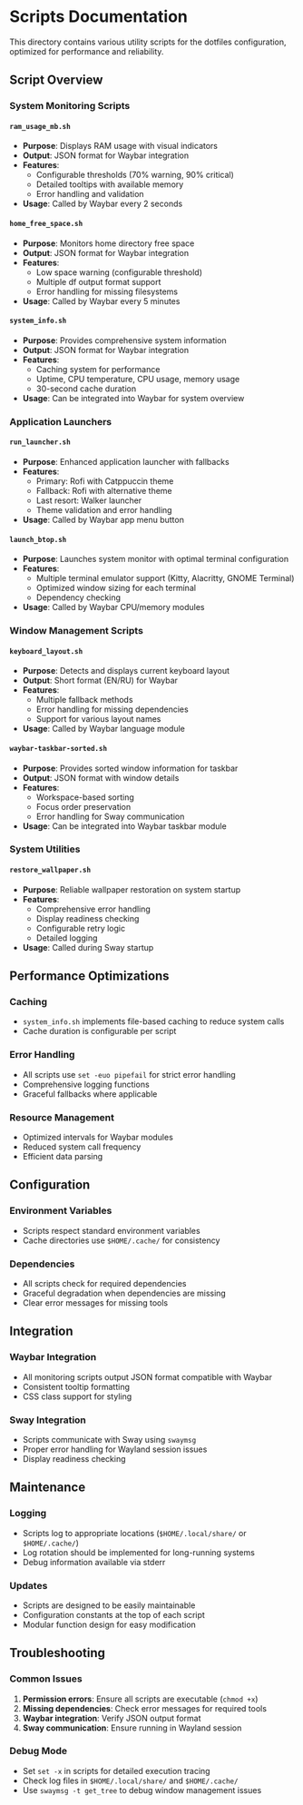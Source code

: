 # Scripts Documentation

This directory contains various utility scripts for the dotfiles configuration, optimized for performance and reliability.

## Script Overview

### System Monitoring Scripts

#### `ram_usage_mb.sh`
- **Purpose**: Displays RAM usage with visual indicators
- **Output**: JSON format for Waybar integration
- **Features**: 
  - Configurable thresholds (70% warning, 90% critical)
  - Detailed tooltips with available memory
  - Error handling and validation
- **Usage**: Called by Waybar every 2 seconds

#### `home_free_space.sh`
- **Purpose**: Monitors home directory free space
- **Output**: JSON format for Waybar integration
- **Features**:
  - Low space warning (configurable threshold)
  - Multiple df output format support
  - Error handling for missing filesystems
- **Usage**: Called by Waybar every 5 minutes

#### `system_info.sh`
- **Purpose**: Provides comprehensive system information
- **Output**: JSON format for Waybar integration
- **Features**:
  - Caching system for performance
  - Uptime, CPU temperature, CPU usage, memory usage
  - 30-second cache duration
- **Usage**: Can be integrated into Waybar for system overview

### Application Launchers

#### `run_launcher.sh`
- **Purpose**: Enhanced application launcher with fallbacks
- **Features**:
  - Primary: Rofi with Catppuccin theme
  - Fallback: Rofi with alternative theme
  - Last resort: Walker launcher
  - Theme validation and error handling
- **Usage**: Called by Waybar app menu button

#### `launch_btop.sh`
- **Purpose**: Launches system monitor with optimal terminal configuration
- **Features**:
  - Multiple terminal emulator support (Kitty, Alacritty, GNOME Terminal)
  - Optimized window sizing for each terminal
  - Dependency checking
- **Usage**: Called by Waybar CPU/memory modules

### Window Management Scripts

#### `keyboard_layout.sh`
- **Purpose**: Detects and displays current keyboard layout
- **Output**: Short format (EN/RU) for Waybar
- **Features**:
  - Multiple fallback methods
  - Error handling for missing dependencies
  - Support for various layout names
- **Usage**: Called by Waybar language module

#### `waybar-taskbar-sorted.sh`
- **Purpose**: Provides sorted window information for taskbar
- **Output**: JSON format with window details
- **Features**:
  - Workspace-based sorting
  - Focus order preservation
  - Error handling for Sway communication
- **Usage**: Can be integrated into Waybar taskbar module

### System Utilities

#### `restore_wallpaper.sh`
- **Purpose**: Reliable wallpaper restoration on system startup
- **Features**:
  - Comprehensive error handling
  - Display readiness checking
  - Configurable retry logic
  - Detailed logging
- **Usage**: Called during Sway startup

## Performance Optimizations

### Caching
- `system_info.sh` implements file-based caching to reduce system calls
- Cache duration is configurable per script

### Error Handling
- All scripts use `set -euo pipefail` for strict error handling
- Comprehensive logging functions
- Graceful fallbacks where applicable

### Resource Management
- Optimized intervals for Waybar modules
- Reduced system call frequency
- Efficient data parsing

## Configuration

### Environment Variables
- Scripts respect standard environment variables
- Cache directories use `$HOME/.cache/` for consistency

### Dependencies
- All scripts check for required dependencies
- Graceful degradation when dependencies are missing
- Clear error messages for missing tools

## Integration

### Waybar Integration
- All monitoring scripts output JSON format compatible with Waybar
- Consistent tooltip formatting
- CSS class support for styling

### Sway Integration
- Scripts communicate with Sway using `swaymsg`
- Proper error handling for Wayland session issues
- Display readiness checking

## Maintenance

### Logging
- Scripts log to appropriate locations (`$HOME/.local/share/` or `$HOME/.cache/`)
- Log rotation should be implemented for long-running systems
- Debug information available via stderr

### Updates
- Scripts are designed to be easily maintainable
- Configuration constants at the top of each script
- Modular function design for easy modification

## Troubleshooting

### Common Issues
1. **Permission errors**: Ensure all scripts are executable (`chmod +x`)
2. **Missing dependencies**: Check error messages for required tools
3. **Waybar integration**: Verify JSON output format
4. **Sway communication**: Ensure running in Wayland session

### Debug Mode
- Set `set -x` in scripts for detailed execution tracing
- Check log files in `$HOME/.local/share/` and `$HOME/.cache/`
- Use `swaymsg -t get_tree` to debug window management issues